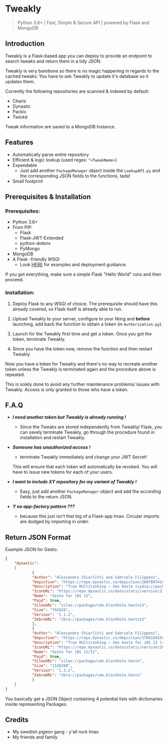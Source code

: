 # Tweakly
> Python 3.6+ | Fast, Simple & Secure API | powered by Flask and MongoDB

## Introduction
Tweakly is a Flask-based app you can deploy to provide an endpoint to search tweaks and return them in a tidy JSON.

Tweakly is very barebone so there is no magic happening in regards to the cached tweaks: You have to ask Tweakly to update it's database so it updates them.

Currently the following repositories are scanned & indexed by default:
- Chariz
- Dynastic
- Packix
- Twickd

Tweak information are saved to a MongoDB Instance.
## Features
- Automatically parse entire repository
- Efficient & logic lookup (used regex: `^<TweakName>`)
- Expendable
	- Just add another `PackageManager` object inside the `LookupAPI.py` and the corresponding JSON fields to the functions, tada!
- Small footprint

## Prerequisites & Installation
### Prerequisites:
- Python 3.6+
- From PIP:
	- Flask
	- Flask-JWT-Extended
	- python-dotenv
	- PyMongo
- MongoDB
- A Flask -friendly WSGI
	- Look [HERE](https://flask.palletsprojects.com/en/1.1.x/deploying/) for examples and deployment guidance.

If you got everything, make sure a simple Flask "Hello World" runs and then proceed.
### Installation:
1. Deploy Flask to any WSGI of choice. The prerequisite should have this already covered, so Flask itself is already able to run.

2. Upload Tweakly to your server, configure to your liking and **before** launching, add back the function to obtain a token (in `Authorization.py`).

3. Launch for the Tweakly first time and get a token. Once you got the token, terminate Tweakly.

4. Since you have the token now, remove the function and then restart Tweakly.

Now you have a token for Tweakly and there's no way to recreate another token unless the Tweakly is terminated again and the procedure above is repeated.

This is solely done to avoid any further maintenance problems/ issues with Tweakly. Access is only granted to those who have a token.

## F.A.Q
- **_I need another token but Tweakly is already running !_**
	- Since the Tweaks are stored independently from Tweakly/ Flask, you can savely terminate Tweakly, go through the procedure found in installation and restart Tweakly.
- **_Someone has unauthorized access !_**
	- terminate Tweakly immediately and change your JWT Secret!
	
  This will ensure that each token will automatically be revoked. You will have to issue new tokens for each of your users.
- **_I want to include XY repository for my variant of Tweakly !_**
	- Easy, just add another `PackageManager`-object and add the according fields to the return JSON.
- **_Y no app-factory pattern ???_**
	- because this just isn't that big of a Flask-app lmao. Circular imports are dodged by importing in order.

## Return JSON Format
Example JSON for Gesto:
```json
{
	"dynastic": 
	[
			{
			"Author": "Alessandro Chiarlitti and Gabriele Filipponi",
			"Depiction": "https://repo.dynastic.co/depiction/260789741820051456/",
			"Description": "True Multitasking — See Gesto (cydia://package/com.blackhole.Gesto) for iOS 11/12 compatibility",
			"IconURL": "https://repo.dynastic.co/data/static/version/317726058596007936/317726058868637696?size=180",
			"Name": "Gesto for iOS 13",
			"Paid": true,
			"SileoURL": "sileo://package/com.blackhole.Gesto13",
			"Size": "792828",
			"Version": "1.1.1",
			"ZebraURL": "zbra://packages/com.blackhole.Gesto13"
			},
			{
			"Author": "Alessandro Chiarlitti and Gabriele Filipponi",
			"Depiction": "https://repo.dynastic.co/depiction/176619415092068352/",
			"Description": "True Multitasking — See Gesto for iOS 13 (cydia://package/com.blackhole.Gesto13) for iOS 13 compatibility.",
			"IconURL": "https://repo.dynastic.co/data/static/version/201365877868724224/201365878086828032?size=180",
			"Name": "Gesto for iOS 11/12",
			"Paid": true,
			"SileoURL": "sileo://package/com.blackhole.Gesto",
			"Size": "1158208",
			"Version": "1.3.2",
			"ZebraURL": "zbra://packages/com.blackhole.Gesto"
			}
	]
}
```
You basically get a JSON Object containing 4 potential lists with dictionaries inside representing Packages.

## Credits
- My swedish pigeon gang - y'all rock lmao
- My friends and family
